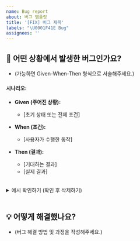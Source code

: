 ```yaml
---
name: Bug report
about: 버그 템플릿
title: '[FIX] 버그 제목'
labels: "\U0001F41E Bug"
assignees: ''
---
```


## 🔎 어떤 상황에서 발생한 버그인가요?

- (가능하면 Given-When-Then 형식으로 서술해주세요.)

#### 시나리오:

- **Given (주어진 상황):**

  - [초기 상태 또는 전제 조건]

- **When (조건):**

  - [사용자가 수행한 동작]

- **Then (결과):**
  - [기대하는 결과]
  - [실제 결과]

<br />

<details>
  <summary>예시 확인하기 (확인 후 삭제하기)</summary>

### 예제: 로그인 화면에서 비밀번호 입력 필드가 동작하지 않음

#### 시나리오:

- **Given (주어진 상황):**

  - 사용자는 로그인 화면에 있습니다.

- **When (조건):**

  - 사용자가 비밀번호 입력 필드에 커서를 놓고 키보드로 비밀번호를 입력합니다.

- **Then (결과):**
  - 비밀번호가 입력 필드에 표시되어야 합니다.
  - 실제로는 비밀번호가 입력 필드에 표시되지 않습니다.

</details>

<br />

## 💡 어떻게 해결했나요?

- (버그 해결 방법 및 과정을 작성해주세요.)

<br />

<!--
## 👀 참고자료

- (스크린샷이나 참고할 추가 자료를 넣어주세요.)
 -->

